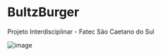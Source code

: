 # BultzBurger
Projeto Interdisciplinar - Fatec São Caetano do Sul

![image](https://github.com/lsilvaV/BultzBurger/assets/91691219/77a9c111-3d66-4ecf-a1b5-602d721be3dc)

